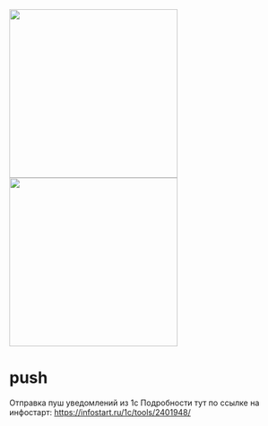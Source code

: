 <div id="header" align="left">
  <img src="https://infostart.ru/bitrix/templates/sandbox_empty/assets/tpl/abo/img/logo.svg" width="300"/>
</div>

<div id="badges" align="left">
  <a href="[your-infostart-URL](https://infostart.ru/1c/tools/2401948/)">
    <img src="https://infostart.ru/bitrix/templates/sandbox_empty/assets/tpl/abo/img/logo.svg" width="300"/>
  </a>
</div>

# push
Отправка пуш уведомлений из 1с
Подробности тут по ссылке на инфостарт: https://infostart.ru/1c/tools/2401948/

